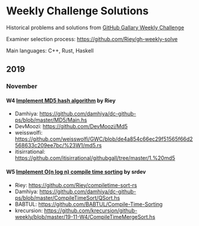 # Weekly Challenge Solutions

Historical problems and solutions from [GitHub Gallary Weekly Challenge](https://gall.dcinside.com/mgallery/board/view/?id=github&no=4355&search_head=50&page=1)

Examiner selection process: https://github.com/Riey/gh-weekly-solve

Main languages: C++, Rust, Haskell

## 2019

### November

#### W4 [Implement MD5 hash algorithm](https://gall.dcinside.com/mgallery/board/view/?id=github&no=4366) by Riey

- Damhiya: https://github.com/damhiya/dc-github-ps/blob/master/MD5/Main.hs
- DevMoozi: https://github.com/DevMoozi/Md5
- weisswolfi: https://github.com/weisswolfi/GWC/blob/de4a854c66ec29f51565f66d2568633c209ee7bc/%23W1/md5.rs
- itisirrational: https://github.com/itisirrational/githubgall/tree/master/1.%20md5

#### W5 [Implement O(n log n) compile time sorting](https://gall.dcinside.com/mgallery/board/view/?id=github&no=4514) by srdev

- Riey: https://github.com/Riey/compiletime-sort-rs
- Damhiya: https://github.com/damhiya/dc-github-ps/blob/master/CompileTimeSort/QSort.hs
- BABTUL: https://github.com/BABTUL/Compile-Time-Sorting
- krecursion: https://github.com/krecursion/github-weekly/blob/master/19-11-W4/CompileTimeMergeSort.hs
